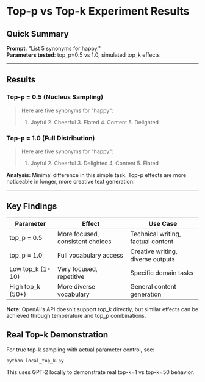 # Top-p vs Top-k Experiment Results

## Quick Summary
**Prompt**: "List 5 synonyms for happy."  
**Parameters tested**: top_p=0.5 vs 1.0, simulated top_k effects

---

## Results

### Top-p = 0.5 (Nucleus Sampling)
> Here are five synonyms for "happy":
> 1. Joyful  2. Cheerful  3. Elated  4. Content  5. Delighted

### Top-p = 1.0 (Full Distribution)
> Here are five synonyms for "happy":  
> 1. Joyful  2. Cheerful  3. Delighted  4. Content  5. Elated

**Analysis**: Minimal difference in this simple task. Top-p effects are more noticeable in longer, more creative text generation.

---

## Key Findings

| Parameter | Effect | Use Case |
|-----------|--------|----------|
| top_p = 0.5 | More focused, consistent choices | Technical writing, factual content |
| top_p = 1.0 | Full vocabulary access | Creative writing, diverse outputs |
| Low top_k (1-10) | Very focused, repetitive | Specific domain tasks |
| High top_k (50+) | More diverse vocabulary | General content generation |

**Note**: OpenAI's API doesn't support top_k directly, but similar effects can be achieved through temperature and top_p combinations.

## Real Top-k Demonstration
For true top-k sampling with actual parameter control, see:
```bash
python local_top_k.py
```
This uses GPT-2 locally to demonstrate real top-k=1 vs top-k=50 behavior.
